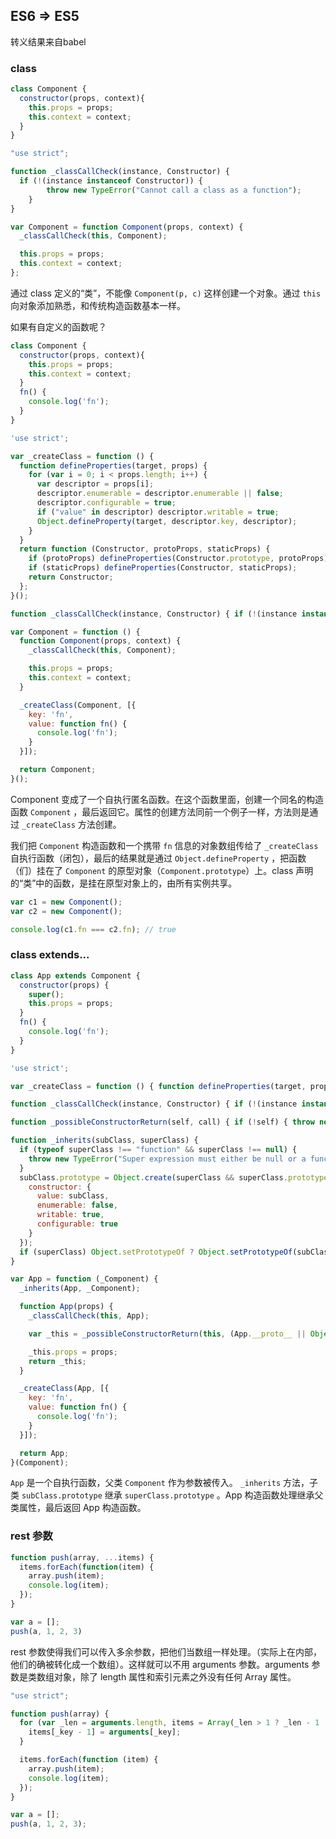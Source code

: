 ## ES6 => ES5

转义结果来自babel

### class

```javascript
class Component {
  constructor(props, context){
    this.props = props;
    this.context = context;
  }
}
```

```javascript
"use strict";

function _classCallCheck(instance, Constructor) {
  if (!(instance instanceof Constructor)) {
		throw new TypeError("Cannot call a class as a function");
	}
}

var Component = function Component(props, context) {
  _classCallCheck(this, Component);

  this.props = props;
  this.context = context;
};
```

通过 class 定义的“类”，不能像 `Component(p, c)` 这样创建一个对象。通过 `this` 向对象添加熟悉，和传统构造函数基本一样。

如果有自定义的函数呢？

```javascript
class Component {
  constructor(props, context){
    this.props = props;
  	this.context = context;
  }
  fn() {
    console.log('fn');
  }
}
```

```javascript
'use strict';

var _createClass = function () {
  function defineProperties(target, props) {
    for (var i = 0; i < props.length; i++) {
      var descriptor = props[i];
      descriptor.enumerable = descriptor.enumerable || false;
      descriptor.configurable = true;
      if ("value" in descriptor) descriptor.writable = true;
      Object.defineProperty(target, descriptor.key, descriptor);
    }
  }
  return function (Constructor, protoProps, staticProps) {
    if (protoProps) defineProperties(Constructor.prototype, protoProps);
    if (staticProps) defineProperties(Constructor, staticProps);
    return Constructor;
  };
}();

function _classCallCheck(instance, Constructor) { if (!(instance instanceof Constructor)) { throw new TypeError("Cannot call a class as a function"); } }

var Component = function () {
  function Component(props, context) {
    _classCallCheck(this, Component);

    this.props = props;
    this.context = context;
  }

  _createClass(Component, [{
    key: 'fn',
    value: function fn() {
      console.log('fn');
    }
  }]);

  return Component;
}();
```

Component 变成了一个自执行匿名函数。在这个函数里面，创建一个同名的构造函数 `Component` ，最后返回它。属性的创建方法同前一个例子一样，方法则是通过 `_createClass` 方法创建。

我们把 `Component` 构造函数和一个携带 `fn` 信息的对象数组传给了 `_createClass` 自执行函数（闭包），最后的结果就是通过 `Object.defineProperty` ，把函数（们）挂在了 `Component` 的原型对象（`Component.prototype`）上。class 声明的“类”中的函数，是挂在原型对象上的，由所有实例共享。

```javascript
var c1 = new Component();
var c2 = new Component();

console.log(c1.fn === c2.fn); // true
```

### class extends...

```javascript
class App extends Component {
  constructor(props) {
    super();
    this.props = props;
  }
  fn() {
    console.log('fn');
  }
}
```

```javascript
'use strict';

var _createClass = function () { function defineProperties(target, props) { for (var i = 0; i < props.length; i++) { var descriptor = props[i]; descriptor.enumerable = descriptor.enumerable || false; descriptor.configurable = true; if ("value" in descriptor) descriptor.writable = true; Object.defineProperty(target, descriptor.key, descriptor); } } return function (Constructor, protoProps, staticProps) { if (protoProps) defineProperties(Constructor.prototype, protoProps); if (staticProps) defineProperties(Constructor, staticProps); return Constructor; }; }();

function _classCallCheck(instance, Constructor) { if (!(instance instanceof Constructor)) { throw new TypeError("Cannot call a class as a function"); } }

function _possibleConstructorReturn(self, call) { if (!self) { throw new ReferenceError("this hasn't been initialised - super() hasn't been called"); } return call && (typeof call === "object" || typeof call === "function") ? call : self; }

function _inherits(subClass, superClass) { 
  if (typeof superClass !== "function" && superClass !== null) { 
    throw new TypeError("Super expression must either be null or a function, not " + typeof superClass); 
  } 
  subClass.prototype = Object.create(superClass && superClass.prototype, { 
    constructor: { 
      value: subClass, 
      enumerable: false, 
      writable: true, 
      configurable: true 
    }
  }); 
  if (superClass) Object.setPrototypeOf ? Object.setPrototypeOf(subClass, superClass) : subClass.__proto__ = superClass; 
}

var App = function (_Component) {
  _inherits(App, _Component);

  function App(props) {
    _classCallCheck(this, App);

    var _this = _possibleConstructorReturn(this, (App.__proto__ || Object.getPrototypeOf(App)).call(this));

    _this.props = props;
    return _this;
  }

  _createClass(App, [{
    key: 'fn',
    value: function fn() {
      console.log('fn');
    }
  }]);

  return App;
}(Component);
```

`App` 是一个自执行函数，父类 `Component` 作为参数被传入。 `_inherits` 方法，子类 `subClass.prototype` 继承 `superClass.prototype` 。App 构造函数处理继承父类属性，最后返回 App 构造函数。

### rest 参数

```javascript
function push(array, ...items) {
  items.forEach(function(item) {
    array.push(item);
    console.log(item);
  });
}

var a = [];
push(a, 1, 2, 3)
```

rest 参数使得我们可以传入多余参数，把他们当数组一样处理。（实际上在内部，他们的确被转化成一个数组）。这样就可以不用 arguments 参数。arguments 参数是类数组对象，除了 length 属性和索引元素之外没有任何 Array 属性。

```javascript
"use strict";

function push(array) {
  for (var _len = arguments.length, items = Array(_len > 1 ? _len - 1 : 0), _key = 1; _key < _len; _key++) {
    items[_key - 1] = arguments[_key];
  }

  items.forEach(function (item) {
    array.push(item);
    console.log(item);
  });
}

var a = [];
push(a, 1, 2, 3);
```

